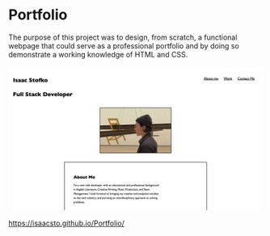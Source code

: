 # Portfolio

The purpose of this project was to design, from scratch, a functional webpage that could serve as a professional portfolio and by doing so demonstrate a working knowledge of HTML and CSS. 

<img src="assets/Screen%20Shot%202023-02-03%20at%208.31.36%20PM.png">

https://isaacsto.github.io/Portfolio/


